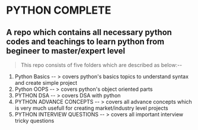 # PYTHON COMPLETE 

## A repo which contains all necessary python codes and teachings to learn python from begineer to master/expert level

> This repo consists of five folders which are described as below:--

1. Python Basics -- > covers python's basics topics to understand syntax and create simple project
2. Python OOPS -- > covers python's object oriented parts 
3. PYTHON DSA -- > covers DSA with python 
4. PYTHON ADVANCE CONCEPTS -- > covers all advance concepts which is very much usefull for creating market/industry level projects
5. PYTHON INTERVIEW QUESTIONS -- > covers all important interview tricky questions

